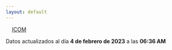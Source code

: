 ```yaml
---
layout: default
---
```

<a href="planes/ICOM/" style="padding: 1rem;">ICOM</a>
<p class_="text-center text-muted">Datos actualizados al día <b>4 de febrero de 2023</b> a las <b>06:36 AM</b></p>